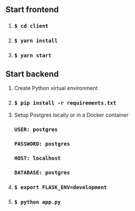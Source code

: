 ## Start frontend
1. ### `$ cd client`
2. ### `$ yarn install`
3. ### `$ yarn start`

## Start backend
1. Create Python virtual environment
2. ### `$ pip install -r requirements.txt`
3. Setup Postgres locally or in a Docker container
    ### `USER: postgres`
    ### `PASSWORD: postgres`
    ### `HOST: localhost`
    ### `DATABASE: postgres`
5. ### `$ export FLASK_ENV=development`
4. ### `$ python app.py`



